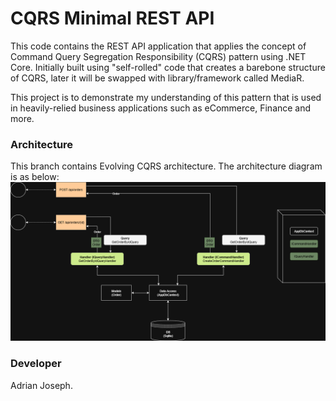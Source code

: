 # CQRS Minimal REST API
This code contains the REST API application that applies the concept of Command Query Segregation Responsibility (CQRS) pattern using .NET Core. Initially built using "self-rolled" code that creates a barebone structure of CQRS, later it will be swapped with library/framework called MediaR.

This project is to demonstrate my understanding of this pattern that is used in heavily-relied business applications such as eCommerce, Finance and more.

### Architecture
This branch contains Evolving CQRS architecture. The architecture diagram is as below:
![Evolving CQRS Architecture Diagram](/images/Evolving%20CQRS.png)


### Developer
Adrian Joseph.